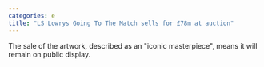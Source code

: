 ```yaml
---
categories: e
title: "LS Lowrys Going To The Match sells for £78m at auction"
---
```

The sale of the artwork, described as an "iconic masterpiece", means it will remain on public display.